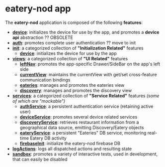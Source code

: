 # eatery-nod app

The **eatery-nod** application is composed of the following **features**:

 - [**device**](device/README.md):           initializes the device for use by the app, and promotes a **device api** abstraction ?? OBSOLETE
 - [**auth**](auth/README.md):               promotes complete user authentication ?? move to init
 - [**init**](init/README.md):               a categorized collection of **"Initialization Related"** features
   - [**device**](init/device/README.md):    initializes the device for use by the app
 - [**views**](views/README.md):             a categorized collection of **"UI Related"** features
   - [**leftNav**](views/leftNav/README.md):         promotes the app-specific Drawer/SideBar on the app's left side
   - [**currentView**](views/currentView/README.md): maintains the currentView with get/set cross-feature communication bindings
   - [**eateries**](views/eateries/README.md):       manages and promotes the eateries view
   - [**discovery**](views/discovery/README.md):     manages and promotes the discovery view
 - [**services**](services/README.md):                              a categorized collection of **"Service Related"** features _(some of which are "mockable")_
    - [**authService**](services/authService/README.md):            a persistent authentication service (retaining active user)
    - [**deviceService**](services/deviceService/README.md):        promotes several device related services
    - [**discoveryService**](services/discoveryService/README.md):  retrieves restaurant information from a geographical data source, emitting Discovery/Eatery objects
    - [**eateryService**](services/eateryService/README.md):        a persistent "Eateries" DB service, monitoring real-time Eatery DB activity
    - [**firebaseInit**](services/firebaseInit/README.md):          initialize the eatery-nod firebase DB
 - [**logActions**](logActions/README.md):   logs all dispatched actions and resulting state
 - [**sandbox**](sandbox/README.md):         promotes a variety of interactive tests, used in development, that can easily be disabled

